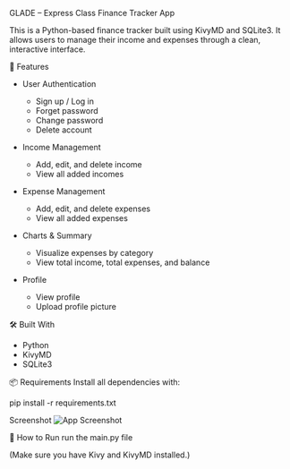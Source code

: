 
GLADE – Express Class Finance Tracker App

This is a Python-based finance tracker built using KivyMD and SQLite3. It allows users to manage their income and expenses through a clean, interactive interface.

🚀 Features
- User Authentication
  - Sign up / Log in
  - Forget password
  - Change password
  - Delete account

- Income Management
  - Add, edit, and delete income
  - View all added incomes

- Expense Management
  - Add, edit, and delete expenses
  - View all added expenses

- Charts & Summary
  - Visualize expenses by category
  - View total income, total expenses, and balance

- Profile
  - View profile
  - Upload profile picture


🛠 Built With
- Python
- KivyMD
- SQLite3


📦 Requirements
Install all dependencies with:

pip install -r requirements.txt


Screenshot
![App Screenshot](https://github.com/user-attachments/assets/626625e5-ca45-407a-8a65-083e058a9942)


📂 How to Run
run the main.py file

(Make sure you have Kivy and KivyMD installed.)

